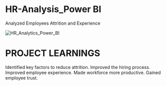 # HR-Analysis_Power BI 
Analyzed Employees Attrition and Experience

![HR_Analytics_Power_BI](https://github.com/namanmahesh52/HR-Analysis-Power-BI/assets/147621241/cf9b2627-5205-4077-bb55-509f40ad7e35)

# PROJECT LEARNINGS
Identified key factors to reduce attrition.
Improved the hiring process.
Improved employee experience.
Made workforce more productive.
Gained employee trust.
